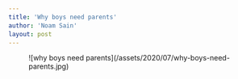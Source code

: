 ```yaml
---
title: 'Why boys need parents'
author: 'Noam Sain'
layout: post
---
```


<figure class="wp-block-image size-large">![why boys need parents](/assets/2020/07/why-boys-need-parents.jpg)</figure>